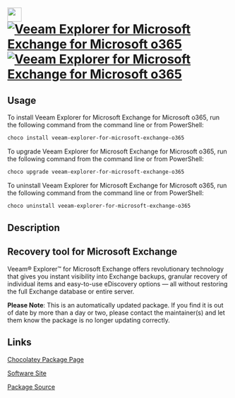 ﻿# <img src="https://cdn.jsdelivr.net/gh/mkevenaar/chocolatey-packages@ce5072a74e3ef11e990f27453fafafd8881ecc70/icons/veeam-explorer-for-microsoft-exchange-o365.png" width="32" height="32"/> [![Veeam Explorer for Microsoft Exchange for Microsoft o365](https://img.shields.io/chocolatey/v/veeam-explorer-for-microsoft-exchange-o365.svg?label=Veeam+Explorer+for+Microsoft+Exchange+for+Microsoft+o365)](https://chocolatey.org/packages/veeam-explorer-for-microsoft-exchange-o365) [![Veeam Explorer for Microsoft Exchange for Microsoft o365](https://img.shields.io/chocolatey/dt/veeam-explorer-for-microsoft-exchange-o365.svg)](https://chocolatey.org/packages/veeam-explorer-for-microsoft-exchange-o365)

## Usage

To install Veeam Explorer for Microsoft Exchange for Microsoft o365, run the following command from the command line or from PowerShell:

```powershell
choco install veeam-explorer-for-microsoft-exchange-o365
```

To upgrade Veeam Explorer for Microsoft Exchange for Microsoft o365, run the following command from the command line or from PowerShell:

```powershell
choco upgrade veeam-explorer-for-microsoft-exchange-o365
```

To uninstall Veeam Explorer for Microsoft Exchange for Microsoft o365, run the following command from the command line or from PowerShell:

```powershell
choco uninstall veeam-explorer-for-microsoft-exchange-o365
```

## Description

## Recovery tool for Microsoft Exchange

Veeam® Explorer™ for Microsoft Exchange offers revolutionary technology that gives you instant visibility into Exchange backups, granular recovery of individual items and easy-to-use eDiscovery options — all without restoring the full Exchange database or entire server.

**Please Note**: This is an automatically updated package. If you find it is
out of date by more than a day or two, please contact the maintainer(s) and
let them know the package is no longer updating correctly.


## Links

[Chocolatey Package Page](https://chocolatey.org/packages/veeam-explorer-for-microsoft-exchange-o365)

[Software Site](http://www.veeam.com/)

[Package Source](https://github.com/mkevenaar/chocolatey-packages/tree/master/automatic/veeam-explorer-for-microsoft-exchange-o365)

